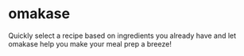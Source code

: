 # omakase
Quickly select a recipe based on ingredients you already have and let omakase help you make your meal prep a breeze!
